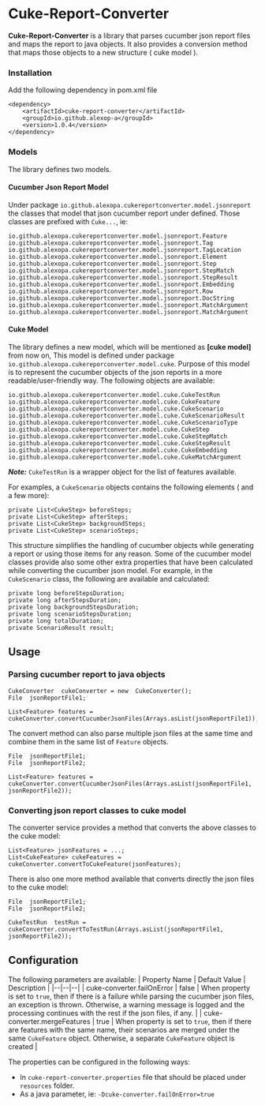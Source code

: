 # Cuke-Report-Converter

**Cuke-Report-Converter** is a library that parses cucumber json report files and maps the report to java objects. It also provides a conversion method that maps those objects to a new structure ( cuke model ).

### Installation
Add the following dependency in pom.xml file

	<dependency>
		<artifactId>cuke-report-converter</artifactId>
		<groupId>io.github.alexop-a</groupId>
		<version>1.0.4</version>
	</dependency>

### Models
The library defines two models.

#### Cucumber Json Report Model
Under package `io.github.alexopa.cukereportconverter.model.jsonreport` the classes that model that json cucumber report under defined. Those classes are prefixed with `Cuke...`, ie:
```
io.github.alexopa.cukereportconverter.model.jsonreport.Feature
io.github.alexopa.cukereportconverter.model.jsonreport.Tag
io.github.alexopa.cukereportconverter.model.jsonreport.TagLocation
io.github.alexopa.cukereportconverter.model.jsonreport.Element
io.github.alexopa.cukereportconverter.model.jsonreport.Step
io.github.alexopa.cukereportconverter.model.jsonreport.StepMatch
io.github.alexopa.cukereportconverter.model.jsonreport.StepResult
io.github.alexopa.cukereportconverter.model.jsonreport.Embedding
io.github.alexopa.cukereportconverter.model.jsonreport.Row
io.github.alexopa.cukereportconverter.model.jsonreport.DocString
io.github.alexopa.cukereportconverter.model.jsonreport.MatchArgument
io.github.alexopa.cukereportconverter.model.jsonreport.MatchArgument
```

#### Cuke Model
The library defines a new model, which will be mentioned as **[cuke model]** from now on, This model is defined under package `io.github.alexopa.cukereporconverter.model.cuke`. Purpose of this model is to represent the cucumber objects of the json reports in a more readable/user-friendly way. The following objects are available:
```
io.github.alexopa.cukereportconverter.model.cuke.CukeTestRun
io.github.alexopa.cukereportconverter.model.cuke.CukeFeature
io.github.alexopa.cukereportconverter.model.cuke.CukeScenario
io.github.alexopa.cukereportconverter.model.cuke.CukeScenarioResult
io.github.alexopa.cukereportconverter.model.cuke.CukeScenarioType
io.github.alexopa.cukereportconverter.model.cuke.CukeStep
io.github.alexopa.cukereportconverter.model.cuke.CukeStepMatch
io.github.alexopa.cukereportconverter.model.cuke.CukeStepResult
io.github.alexopa.cukereportconverter.model.cuke.CukeEmbedding
io.github.alexopa.cukereportconverter.model.cuke.CukeMatchArgument
```

***Note:*** `CukeTestRun` is a wrapper object for the list of features available.

For examples, a `CukeScenario` objects contains the following elements ( and a few more):
```
private List<CukeStep> beforeSteps;
private List<CukeStep> afterSteps;
private List<CukeStep> backgroundSteps;
private List<CukeStep> scenarioSteps;
```
This structure simplifies the handling of cucumber objects while generating a report or using those items for any reason.
Some of the cucumber model classes provide also some other extra properties that have been calculated while converting the cucumber json model.
For example, in the `CukeScenario` class, the following are available and calculated:
```
private long beforeStepsDuration;
private long afterStepsDuration;
private long backgroundStepsDuration;
private long scenarioStepsDuration;
private long totalDuration;
private ScenarioResult result;
```


## Usage
### Parsing cucumber report to java objects
```
CukeConverter  cukeConverter = new  CukeConverter();
File  jsonReportFile1;

List<Feature> features = cukeConverter.convertCucumberJsonFiles(Arrays.asList(jsonReportFile1));
```
The convert method can also parse multiple json files at the same time and combine them in the same list of `Feature` objects.
```
File  jsonReportFile1;
File  jsonReportFile2;

List<Feature> features = cukeConverter.convertCucumberJsonFiles(Arrays.asList(jsonReportFile1, jsonReportFile2));
```


### Converting json report classes to cuke model
The converter service provides a method that converts the above classes to the cuke model:
```
List<Feature> jsonFeatures = ...;
List<CukeFeature> cukeFeatures = cukeConverter.convertToCukeFeature(jsonFeatures);
```

There is also one more method available that converts directly the json files to the cuke model:
```
File  jsonReportFile1;
File  jsonReportFile2;

CukeTestRun  testRun = cukeConverter.convertToTestRun(Arrays.asList(jsonReportFile1, jsonReportFile2));
```

## Configuration
The following parameters are available:
| Property Name | Default Value  | Description |
|--|--|--|
| cuke-converter.failOnError  | false | When property is set to `true`, then if there is a failure while parsing the cucumber json files, an exception is thrown. Otherwise, a warning message is logged and the processing continues with the rest if the json files, if any.  |
| cuke-converter.mergeFeatures | true | When property is set to `true`, then if there are features with the same name, their scenarios are merged under the same `CukeFeature` object. Otherwise, a separate `CukeFeature` object is created |


The properties can be configured in the following ways:
- In `cuke-report-converter.properties` file that should be placed under `resources` folder.
- As a java parameter, ie: `-Dcuke-converter.failOnError=true`
